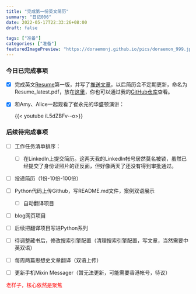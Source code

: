 ```yaml
---
title: "完成第一份英文简历"
summary: "日记006"
date: 2022-05-17T22:33:26+08:00
draft: false

tags: ["准备"]
categories: ["准备"]
featuredImagePreview: "https://doraemonj.github.io/pics/doraemon_999.jpeg"
---
```


### 今日已完成事项

-   [x] 完成英文[Resume](https://doraemonj.github.io/docs/Resume-2022-05-17.pdf)第一版，并写了[推送文章](https://doraemonj.github.io/dairy_005/)，以后简历会不定期更新，命名为Resume_latest.pdf，放在[这里](https://doraemonj.github.io/docs/Resume_latest.pdf)，你也可以通过我的[GitHub仓库](https://github.com/doraemonj/doraemonj.github.io/tree/main/docs)查看。

-   [x] 和Amy、Alice一起观看了崔永元的华盛顿演讲：

    {{< youtube  iL5dZBFv--o>}}

### 后续待完成事项

-   [ ] 工作任务清单排序：

    -   [ ] 在LinkedIn上提交简历。这两天我的LinkedIn帐号居然莫名被锁，虽然已经提交了身份证照片的正反面，但好像两天了还没有得到审批通过。
-   [ ] 投递简历（1份-10份-100份）
-   [ ] Python代码上传Github，写README.md文件，案例双语展示

    -   [ ] 自动翻译项目
-   [ ] blog网页项目
-   [ ] 后续把翻译项目写进Python系列



-   [ ] 待调整藏书后，修改搜索引擎配置（清理搜索引擎配置，写文章，当然需要中英双语）
-   [ ] 每周两篇思想史文章翻译（双语上传）

-   [ ] 更新手机Mixin Messager（暂无法更新，可能需要香港帐号，待议）



<font color='red'> 老样子，核心依然是聚焦</font>
